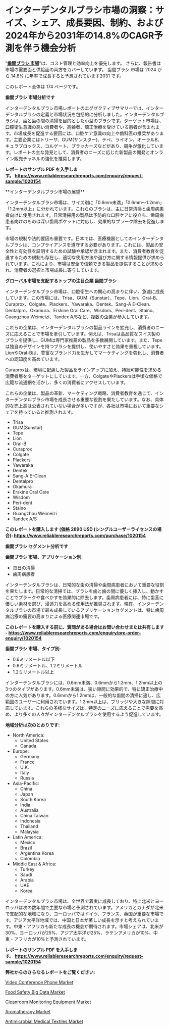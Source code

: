 <p><h1>インターデンタルブラシ市場の洞察：サイズ、シェア、成長要因、制約、および2024年から2031年の14.8%のCAGR予測を伴う機会分析</h1></p><p>&ldquo;<strong><a href="https://www.reliableresearchreports.com/interdental-brush-r1020154?utm_campaign=110&utm_medium=9&utm_source=Github&utm_content=ia&utm_term=28112024&utm_id=interdental-brush">歯間ブラシ 市場</a></strong>&rdquo;は、コスト管理と効率向上を優先します。 さらに、報告書は市場の需要面と供給面の両方をカバーしています。 歯間ブラシ 市場は 2024 から 14.8% に年率で成長すると予想されています2031 です。</p>
<p>このレポート全体は 174 ページです。</p>
<p><strong>歯間ブラシ 市場分析です</strong></p>
<p><p>インターデンタルブラシ市場レポートのエグゼクティブサマリーでは、インターデンタルブラシの定義と市場状況を包括的に分析しました。インターデンタルブラシは、歯と歯の間の清掃を目的とした小型のブラシです。ターゲット市場は、口腔衛生意識の高い消費者や、高齢者、矯正治療を受けている患者が含まれます。市場成長を促進する要因には、口腔ケア意識の向上や歯科医の推奨があります。主要企業にはトリーザ、GUM(サンスター)、テペ、ライオン、オーラルB、キュラプロックス、コルゲート、プラッカーズなどがあり、競争が激化しています。レポートの主な発見として、消費者のニーズに応じた新製品の開発とオンライン販売チャネルの強化を推奨します。</p></p>
<p><strong>レポートのサンプル PDF を入手します。&nbsp;<a href="https://www.reliableresearchreports.com/enquiry/request-sample/1020154?utm_campaign=110&utm_medium=9&utm_source=Github&utm_content=ia&utm_term=28112024&utm_id=interdental-brush">https://www.reliableresearchreports.com/enquiry/request-sample/1020154</a></strong></p>
<p><p>**インターデンタルブラシ市場の展望**</p><p>インターデンタルブラシ市場は、サイズ別に「0.6mm未満」「0.6mm～1.2mm」「1.2mm以上」に分かれています。これらのブラシは、主に日常清掃と歯周病患者向けに使用されます。日常清掃用の製品は予防的な口腔ケアに役立ち、歯周病患者向けのものは深い歯周ポケットに対応し、効果的なプラーク除去を促進します。</p><p>市場の規制や法的要因も重要です。日本では、医療機器としてのインターデンタルブラシは、コンプライアンスを遵守する必要があります。これには、製品の安全性と有効性を証明するための試験や承認が含まれます。また、消費者教育を促進するための規制も存在し、適切な使用方法や選び方に関する情報提供が求められています。これにより、市場は安全で信頼できる製品を提供することが求められ、消費者の選択と市場成長に寄与しています。</p></p>
<p><strong>グローバル市場を支配するトップの注目企業 歯間ブラシ</strong></p>
<p><p>インターデンタルブラシ市場は、口腔衛生への関心の高まりに伴い、急速に成長しています。この市場には、Trisa、GUM（Sunstar）、Tepe、Lion、Oral-B、Curaprox、Colgate、Plackers、Yawaraka、Dentek、Sang-A E-Clean、Dentalpro、Okamura、Erskine Oral Care、Wisdom、Peri-dent、Staino、Guangzhou Weimeizi、Tandex A/Sなど、複数の企業が参入しています。</p><p>これらの企業は、インターデンタルブラシの製品ラインを拡充し、消費者のニーズに応えることで市場を牽引しています。例えば、Trisaは高品質なスイス製のブラシを提供し、GUMは専門家推薦の製品を多数展開しています。また、Tepeは独自のデザインを持つブラシを提供し、使いやすさと効果を重視しています。LionやOral-Bは、豊富なブランド力を生かしてマーケティングを強化し、消費者への認知度を高めています。</p><p>Curaproxは、環境に配慮した製品をラインアップに加え、持続可能性を求める消費者層をターゲットにしています。一方、ColgateやPlackersは手頃な価格で広範な流通網を活かし、多くの消費者にアクセスしています。</p><p>これらの企業は、製品の革新、マーケティング戦略、消費者教育を通じて、インターデンタルブラシ市場を成長させる重要な役割を果たしています。なお、具体的な売上高は公表されていない場合が多いですが、各社は市場において重要なシェアを持っていると推測されます。</p></p>
<p><ul><li>Trisa</li><li>GUM(Sunstar)</li><li>Tepe</li><li>Lion</li><li>Oral-B</li><li>Curaprox</li><li>Colgate</li><li>Plackers</li><li>Yawaraka</li><li>Dentek</li><li>Sang-A E-Clean</li><li>Dentalpro</li><li>Okamura</li><li>Erskine Oral Care</li><li>Wisdom</li><li>Peri-dent</li><li>Staino</li><li>Guangzhou Weimeizi</li><li>Tandex A/S</li></ul></p>
<p><strong>このレポートを購入します (価格 2890 USD (シングルユーザーライセンスの場合):&nbsp;<a href="https://www.reliableresearchreports.com/purchase/1020154?utm_campaign=110&utm_medium=9&utm_source=Github&utm_content=ia&utm_term=28112024&utm_id=interdental-brush">https://www.reliableresearchreports.com/purchase/1020154</a></strong></p>
<p><strong>歯間ブラシ セグメント分析です</strong></p>
<p><strong>歯間ブラシ 市場、アプリケーション別:</strong></p>
<p><ul><li>毎日の清掃</li><li>歯周病患者</li></ul></p>
<p><p>インターデンタルブラシは、日常的な歯の清掃や歯周病患者において重要な役割を果たします。日常的な清掃では、ブラシを歯と歯の間に優しく挿入し、動かすことでプラークや食べかすを効果的に除去します。歯周病患者には、特に歯茎に優しい素材を選び、浸透力を高める使用法が推奨されます。現在、インターデンタルブラシの市場で最も成長しているアプリケーションセグメントは、特に歯周病治療の需要の高まりによる医療関連市場です。</p></p>
<p><strong>このレポートを購入する前に、質問がある場合はお問い合わせまたは共有します - <a href="https://www.reliableresearchreports.com/enquiry/pre-order-enquiry/1020154?utm_campaign=110&utm_medium=9&utm_source=Github&utm_content=ia&utm_term=28112024&utm_id=interdental-brush">https://www.reliableresearchreports.com/enquiry/pre-order-enquiry/1020154</a></strong></p>
<p><strong>歯間ブラシ 市場、タイプ別:</strong></p>
<p><ul><li>0.6ミリメートル以下</li><li>0.6ミリメートル、1.2ミリメートル</li><li>1.2ミリメートル以上</li></ul></p>
<p><p>インターデンタルブラシには、0.6mm未満、0.6mmから1.2mm、1.2mm以上の3つのタイプがあります。0.6mm未満は、狭い隙間に効果的で、特に矯正治療中の方に人気があります。0.6mmから1.2mmは、一般的な歯間の清掃に適し、広範囲のユーザーに利用されています。1.2mm以上は、ブリッジや大きな隙間に対応しています。これらの多様なサイズは、特定のニーズに応えることで需要を高め、より多くの人々がインターデンタルブラシを使用するよう促進しています。</p></p>
<p><strong>地域分析は次のとおりです:</strong></p>
<p><ul>
    <li>
        North America:
        <ul>
            <li>United States</li>
            <li>Canada</li>
        </ul>
    </li>
    <li>
        Europe:
        <ul>
            <li>Germany</li>
            <li>France</li>
            <li>U.K.</li>
            <li>Italy</li>
            <li>Russia</li>
        </ul>
    </li>
    <li>
        Asia-Pacific:
        <ul>
            <li>China</li>
            <li>Japan</li>
            <li>South Korea</li>
            <li>India</li>
            <li>Australia</li>
            <li>China Taiwan</li>
            <li>Indonesia</li>
            <li>Thailand</li>
            <li>Malaysia</li>
        </ul>
    </li>
    <li>
        Latin America:
        <ul>
            <li>Mexico</li>
            <li>Brazil</li>
            <li>Argentina Korea</li>
            <li>Colombia</li>
        </ul>
    </li>
    <li>
        Middle East & Africa:
        <ul>
            <li>Turkey</li>
            <li>Saudi</li>
            <li>Arabia</li>
            <li>UAE</li>
            <li>Korea</li>
        </ul>
    </li>
    </ul></p>
<p><p>インターデンタルブラシ市場は、全世界で着実に成長しており、特に北米とヨーロッパは次の数年間で主要な市場と予測されています。アメリカとカナダが北米で支配的な地域になり、ヨーロッパではドイツ、フランス、英国が重要な市場です。アジア太平洋地域では、中国と日本が著しい成長を示すと考えられています。中東・アフリカも新たな成長の機会が期待されます。市場シェアは、北米が30%、ヨーロッパが25%、アジア太平洋が25%、ラテンアメリカが10%、中東・アフリカが10%と予測されています。</p></p>
<p><strong>レポートのサンプル PDF を入手します。&nbsp;<a href="https://www.reliableresearchreports.com/enquiry/request-sample/1020154?utm_campaign=110&utm_medium=9&utm_source=Github&utm_content=ia&utm_term=28112024&utm_id=interdental-brush">https://www.reliableresearchreports.com/enquiry/request-sample/1020154</a></strong></p>
<p><strong>弊社からのさらなるレポートをご覧ください:</strong></p>
<p><p><a href="https://www.linkedin.com/pulse/projected-growth-video-conference-phone-market-size-cagr-analysis-jjzof?utm_campaign=110&utm_medium=9&utm_source=Github&utm_content=ia&utm_term=28112024&utm_id=interdental-brush">Video Conference Phone Market</a></p><p><a href="https://issuu.com/reportprime-2/docs/food-safety-big-data-market-size-20_05c5a934d248ce?utm_campaign=110&utm_medium=9&utm_source=Github&utm_content=ia&utm_term=28112024&utm_id=interdental-brush">Food Safety Big Data Market</a></p><p><a href="https://www.linkedin.com/pulse/in-depth-analysis-size-cleanroom-monitoring-equipment-market-v35df?utm_campaign=110&utm_medium=9&utm_source=Github&utm_content=ia&utm_term=28112024&utm_id=interdental-brush">Cleanroom Monitoring Equipment Market</a></p><p><a href="https://github.com/prosalinda88/Market-Research-Report-List-6/blob/main/aromatherapy-market.md?utm_campaign=110&utm_medium=9&utm_source=Github&utm_content=ia&utm_term=28112024&utm_id=interdental-brush">Aromatherapy Market</a></p><p><a href="https://github.com/globismark/Market-Research-Report-List-5/blob/main/antimicrobial-medical-textiles-market.md?utm_campaign=110&utm_medium=9&utm_source=Github&utm_content=ia&utm_term=28112024&utm_id=interdental-brush">Antimicrobial Medical Textiles Market</a></p></p>
